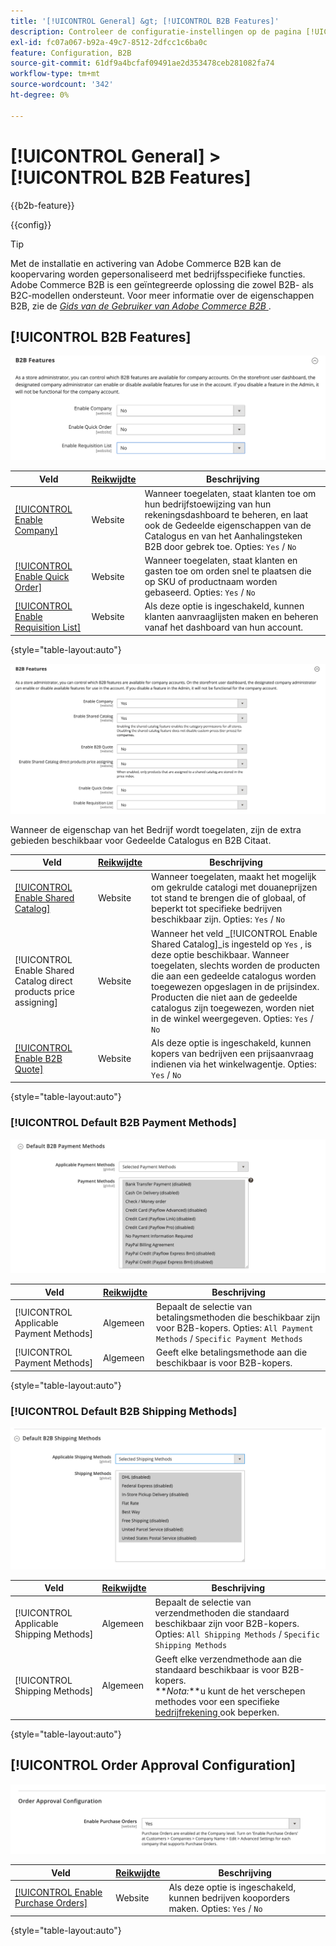 ```yaml
---
title: '[!UICONTROL General] &gt; [!UICONTROL B2B Features]'
description: Controleer de configuratie-instellingen op de pagina [!UICONTROL General] &gt; [!UICONTROL B2B Features] van Commerce Admin.
exl-id: fc07a067-b92a-49c7-8512-2dfcc1c6ba0c
feature: Configuration, B2B
source-git-commit: 61df9a4bcfaf09491ae2d353478ceb281082fa74
workflow-type: tm+mt
source-wordcount: '342'
ht-degree: 0%

---
```


# [!UICONTROL General] > [!UICONTROL B2B Features]

{{b2b-feature}}

{{config}}

>[!TIP]
>
>Met de installatie en activering van Adobe Commerce B2B kan de koopervaring worden gepersonaliseerd met bedrijfsspecifieke functies. Adobe Commerce B2B is een geïntegreerde oplossing die zowel B2B- als B2C-modellen ondersteunt. Voor meer informatie over de eigenschappen B2B, zie de [_Gids van de Gebruiker van Adobe Commerce B2B_ ](https://experienceleague.adobe.com/docs/commerce-admin/b2b/introduction.html).

## [!UICONTROL B2B Features]

![ B2B Eigenschappen ](./assets/b2b-features.png)<!-- zoom -->

| Veld | [ Reikwijdte ](../../getting-started/websites-stores-views.md#scope-settings) | Beschrijving |
|------- |----------------------------------------------------------------------- |------------ |
| [[!UICONTROL Enable Company]](../../b2b/account-companies.md) | Website | Wanneer toegelaten, staat klanten toe om hun bedrijfstoewijzing van hun rekeningsdashboard te beheren, en laat ook de Gedeelde eigenschappen van de Catalogus en van het Aanhalingsteken B2B door gebrek toe. Opties: `Yes` / `No` |
| [[!UICONTROL Enable Quick Order]](../../b2b/quick-order.md) | Website | Wanneer toegelaten, staat klanten en gasten toe om orden snel te plaatsen die op SKU of productnaam worden gebaseerd. Opties: `Yes` / `No` |
| [[!UICONTROL Enable Requisition List]](../../b2b/configure-requisition-lists.md) | Website | Als deze optie is ingeschakeld, kunnen klanten aanvraaglijsten maken en beheren vanaf het dashboard van hun account. |

{style="table-layout:auto"}

![ B2B Eigenschappen met bedrijven en gedeelde toegelaten catalogi ](./assets/b2b-features-company-enabled.png)<!-- zoom -->

Wanneer de eigenschap van het Bedrijf wordt toegelaten, zijn de extra gebieden beschikbaar voor Gedeelde Catalogus en B2B Citaat.

| Veld | [ Reikwijdte ](../../getting-started/websites-stores-views.md#scope-settings) | Beschrijving |
|------- |----------------------------------------------------------------------- |------------ |
| [[!UICONTROL Enable Shared Catalog]](../../b2b/catalog-shared.md) | Website | Wanneer toegelaten, maakt het mogelijk om gekrulde catalogi met douaneprijzen tot stand te brengen die of globaal, of beperkt tot specifieke bedrijven beschikbaar zijn. Opties: `Yes` / `No` |
| [!UICONTROL Enable Shared Catalog direct products price assigning] | Website | Wanneer het veld _[!UICONTROL Enable Shared Catalog]_is ingesteld op `Yes` , is deze optie beschikbaar. Wanneer toegelaten, slechts worden de producten die aan een gedeelde catalogus worden toegewezen opgeslagen in de prijsindex. Producten die niet aan de gedeelde catalogus zijn toegewezen, worden niet in de winkel weergegeven. Opties: `Yes` / `No` |
| [[!UICONTROL Enable B2B Quote]](../../b2b/configure-quotes.md) | Website | Als deze optie is ingeschakeld, kunnen kopers van bedrijven een prijsaanvraag indienen via het winkelwagentje. Opties: `Yes` / `No` |

{style="table-layout:auto"}

### [!UICONTROL Default B2B Payment Methods]

![ B2B configuratie - de montages van de standaard betalingsmethode ](./assets/b2b-features-default-payment-methods.png)<!-- zoom -->

| Veld | [ Reikwijdte ](../../getting-started/websites-stores-views.md#scope-settings) | Beschrijving |
|------- |----------------------------------------------------------------------- |------------ |
| [!UICONTROL Applicable Payment Methods] | Algemeen | Bepaalt de selectie van betalingsmethoden die beschikbaar zijn voor B2B-kopers. Opties: `All Payment Methods` / `Specific Payment Methods` |
| [!UICONTROL Payment Methods] | Algemeen | Geeft elke betalingsmethode aan die beschikbaar is voor B2B-kopers. |

{style="table-layout:auto"}

### [!UICONTROL Default B2B Shipping Methods]

![ B2B configuratie - standaard verschepende methodes ](./assets/b2b-features-shipping-methods.png)<!-- zoom -->

| Veld | [ Reikwijdte ](../../getting-started/websites-stores-views.md#scope-settings) | Beschrijving |
|------- |----------------------------------------------------------------------- |------------ |
| [!UICONTROL Applicable Shipping Methods] | Algemeen | Bepaalt de selectie van verzendmethoden die standaard beschikbaar zijn voor B2B-kopers. Opties: `All Shipping Methods` / `Specific Shipping Methods` |
| [!UICONTROL Shipping Methods] | Algemeen | Geeft elke verzendmethode aan die standaard beschikbaar is voor B2B-kopers. <br/>**_Nota:_**u kunt de het verschepen methodes voor een specifieke [ bedrijfrekening ](../../b2b/account-companies.md) ook beperken. |

{style="table-layout:auto"}

## [!UICONTROL Order Approval Configuration]

![ B2B Eigenschappen - de Configuratie van de Goedkeuring van de Orde ](./assets/b2b-features-order-approval.png)<!-- zoom -->

| Veld | [ Reikwijdte ](../../getting-started/websites-stores-views.md#scope-settings) | Beschrijving |
|------- |----------------------------------------------------------------------- |------------ |
| [[!UICONTROL Enable Purchase Orders]](../../stores-purchase/purchase-order.md) | Website | Als deze optie is ingeschakeld, kunnen bedrijven kooporders maken. Opties: `Yes` / `No` |

{style="table-layout:auto"}


